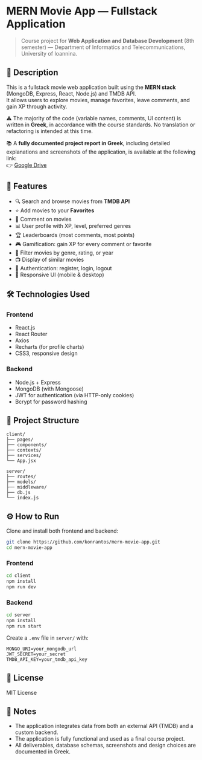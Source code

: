 # MERN Movie App — Fullstack Application

> Course project for **Web Application and Database Development** (8th semester) — Department of Informatics and Telecommunications, University of Ioannina.

## 📌 Description

This is a fullstack movie web application built using the **MERN stack** (MongoDB, Express, React, Node.js) and TMDB API.  
It allows users to explore movies, manage favorites, leave comments, and gain XP through activity.

⚠️ The majority of the code (variable names, comments, UI content) is written in **Greek**, in accordance with the course standards. No translation or refactoring is intended at this time.

📚 A **fully documented project report in Greek**, including detailed explanations and screenshots of the application, is available at the following link:  
👉 [Google Drive](https://drive.google.com/drive/folders/1-N0avUuM06oXvH_mqdB2v4IR1VKaCl3I?usp=drive_link)

## 🎯 Features

- 🔍 Search and browse movies from **TMDB API**
- ⭐ Add movies to your **Favorites**
- 💬 Comment on movies
- 📊 User profile with XP, level, preferred genres
- 🏆 Leaderboards (most comments, most points)
- 🎮 Gamification: gain XP for every comment or favorite
- 🔎 Filter movies by genre, rating, or year
- 📺 Display of similar movies
- 👤 Authentication: register, login, logout
- 📱 Responsive UI (mobile & desktop)

## 🛠️ Technologies Used

### Frontend
- React.js
- React Router
- Axios
- Recharts (for profile charts)
- CSS3, responsive design

### Backend
- Node.js + Express
- MongoDB (with Mongoose)
- JWT for authentication (via HTTP-only cookies)
- Bcrypt for password hashing

## 📁 Project Structure

```
client/
├── pages/
├── components/
├── contexts/
├── services/
└── App.jsx

server/
├── routes/
├── models/
├── middleware/
├── db.js
└── index.js
```

## ⚙️ How to Run

Clone and install both frontend and backend:

```bash
git clone https://github.com/konrantos/mern-movie-app.git
cd mern-movie-app
```

### Frontend
```bash
cd client
npm install
npm run dev
```

### Backend
```bash
cd server
npm install
npm run start
```

Create a `.env` file in `server/` with:
```
MONGO_URI=your_mongodb_url
JWT_SECRET=your_secret
TMDB_API_KEY=your_tmdb_api_key
```

## 📝 License

MIT License

## 📌 Notes
- The application integrates data from both an external API (TMDB) and a custom backend.
- The application is fully functional and used as a final course project.
- All deliverables, database schemas, screenshots and design choices are documented in Greek.

